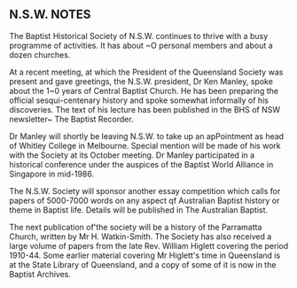 ## N.S.W. NOTES

The Baptist Historical Society of N.S.W. continues to thrive with a
busy programme of activities. It has about ~O personal members and
about a dozen churches.

At a recent meeting, at which the President of the Queensland Society
was present and gave greetings, the N.S.W. president, Dr Ken Manley,
spoke about the 1~0 years of Central Baptist Church. He has been
preparing the official sesqui-centenary history and spoke somewhat
informally of his discoveries. The text of his lecture has been
published in the BHS of NSW newsletter~ The Baptist Recorder.

Dr Manley will shortly be leaving N.S.W. to take up an apPointment as
head of Whitley College in Melbourne. Special mention will be made of
his work with the Society at its October meeting. Dr Manley
participated in a historical conference under the auspices of the
Baptist World Alliance in Singapore in mid-1986.

The N.S.W. Society will sponsor another essay competition which calls
for papers of 5000-7000 words on any aspect qf Australian Baptist
history or theme in Baptist life. Details will be published in The
Australian Baptist.

The next publication of'the society will be a history of the Parramatta
Church, written by Mr H. Watkin-Smith. The Society has also received a
large volume of papers from the late Rev. William Higlett covering the
period 1910-44. Some earlier material covering Mr Higlett's time in
Queensland is at the State Library of Queensland, and a copy of some of
it is now in the Baptist Archives.